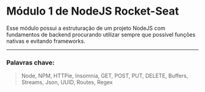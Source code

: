 # Módulo 1 de NodeJS Rocket-Seat

Esse módulo possui a estruturação de um projeto NodeJS com fundamentos de backend procurando utilizar sempre que possível funções nativas e evitando frameworks.

___
### Palavras chave:
>Node, NPM, HTTPie, Insomnia, GET, POST, PUT, DELETE, Buffers, Streams, Json, UUID, Routes, Regex